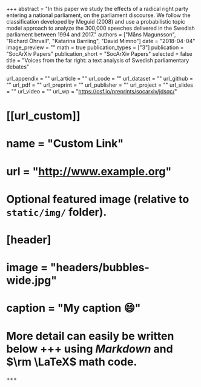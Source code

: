 +++
abstract = "In this paper we study the effects of a radical right party entering a national parliament, on the parliament discourse. We follow the classification developed by Meguid (2008) and use a probabilistic topic model approach to analyze the 300,000 speeches delivered in the Swedish parliament between 1994 and 2017."
authors = ["Måns Magunsson", "Richard Öhrvall", "Katarina Barrling", "David Mimno"]
date = "2018-04-04"
image_preview = ""
math = true
publication_types = ["3"]
publication = "SocArXiv Papers"
publication_short = "SocArXiv Papers"
selected = false
title = "Voices from the far right: a text analysis of Swedish parliamentary debates"

url_appendix = ""
url_article = ""
url_code = ""
url_dataset = ""
url_github = ""
url_pdf = ""
url_preprint = ""
url_publisher  = ""
url_project = ""
url_slides = ""
url_video = ""
url_wp = "https://osf.io/preprints/socarxiv/jdsqc/"

# [[url_custom]]
# name = "Custom Link"
# url = "http://www.example.org"

# Optional featured image (relative to `static/img/` folder).
# [header]
# image = "headers/bubbles-wide.jpg"
# caption = "My caption :smile:"


# More detail can easily be written below +++ using *Markdown* and $\rm \LaTeX$ math code.
+++


